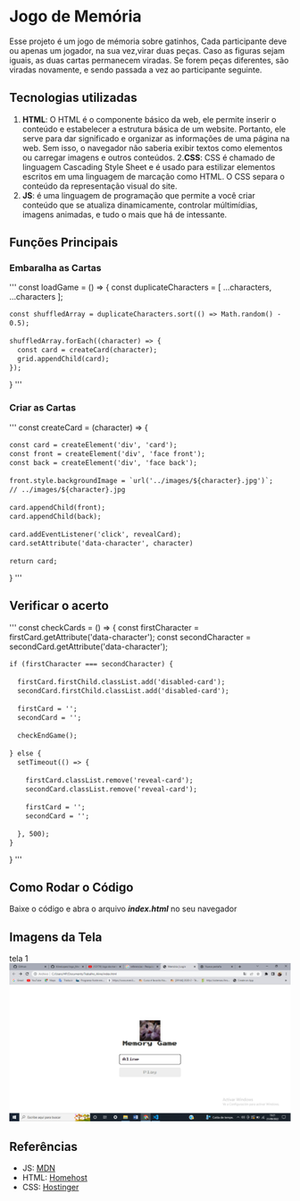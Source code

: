# Jogo de Memória 
Esse projeto é um jogo de mémoria sobre gatinhos, Cada participante deve ou apenas um jogador, na sua vez,virar duas peças. Caso as figuras sejam iguais, as duas cartas permanecem viradas. Se forem peças diferentes, são viradas novamente, e sendo passada a vez ao participante seguinte.

## Tecnologias utilizadas
1. **HTML**: O HTML é o componente básico da web, ele permite inserir o conteúdo e estabelecer a estrutura básica de um website. Portanto, ele serve para dar significado e organizar as informações de uma página na web. Sem isso, o navegador não saberia exibir textos como elementos ou carregar imagens e outros conteúdos.
2.**CSS**: CSS é chamado de linguagem Cascading Style Sheet e é usado para estilizar elementos escritos em uma linguagem de marcação como HTML. O CSS separa o conteúdo da representação visual do site.
3. **JS**: é uma linguagem de programação que permite a você criar conteúdo que se atualiza dinamicamente, controlar múltimídias, imagens animadas, e tudo o mais que há de intessante.

## Funções Principais

### Embaralha as Cartas
'''
const loadGame = () => {
    const duplicateCharacters = [ ...characters, ...characters ];
  
    const shuffledArray = duplicateCharacters.sort(() => Math.random() - 0.5);
  
    shuffledArray.forEach((character) => {
      const card = createCard(character);
      grid.appendChild(card);
    });
  }
'''  

  ### Criar as Cartas
'''
  const createCard = (character) => {
  
    const card = createElement('div', 'card');
    const front = createElement('div', 'face front');
    const back = createElement('div', 'face back');
  
    front.style.backgroundImage = `url('../images/${character}.jpg')`;
    // ../images/${character}.jpg
  
    card.appendChild(front);
    card.appendChild(back);
  
    card.addEventListener('click', revealCard);
    card.setAttribute('data-character', character)
  
    return card;
  }
'''

  ## Verificar o acerto
'''
  const checkCards = () => {
    const firstCharacter = firstCard.getAttribute('data-character');
    const secondCharacter = secondCard.getAttribute('data-character');
  
    if (firstCharacter === secondCharacter) {
  
      firstCard.firstChild.classList.add('disabled-card');
      secondCard.firstChild.classList.add('disabled-card');
  
      firstCard = '';
      secondCard = '';
  
      checkEndGame();
  
    } else {
      setTimeout(() => {
  
        firstCard.classList.remove('reveal-card');
        secondCard.classList.remove('reveal-card');
  
        firstCard = '';
        secondCard = '';
  
      }, 500);
    }
  
  }
'''

  ## Como Rodar o Código
  Baixe o código e abra o arquivo **_index.html_** no seu navegador 

  ## Imagens da Tela
tela 1
![tela 1](/images/tela1.png)



  ## Referências
* JS: [MDN](https://developer.mozilla.org/pt-BR/docs/Learn/JavaScript/First_steps/What_is_JavaScript)
* HTML: [Homehost](https://www.homehost.com.br/blog/tutoriais/o-que-e-html/)
* CSS: [Hostinger](https://www.hostinger.com.br/tutoriais/o-que-e-css-guia-basico-de-css)

